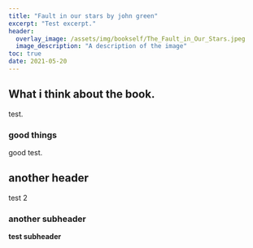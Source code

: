 ```yaml
---
title: "Fault in our stars by john green"
excerpt: "Test excerpt."
header:
  overlay_image: /assets/img/bookself/The_Fault_in_Our_Stars.jpeg
  image_description: "A description of the image"
toc: true
date: 2021-05-20
---
```


## What i think about the book.

test.

### good things

good test.

## another header

test 2

### another subheader

<strong> test subheader </strong>
